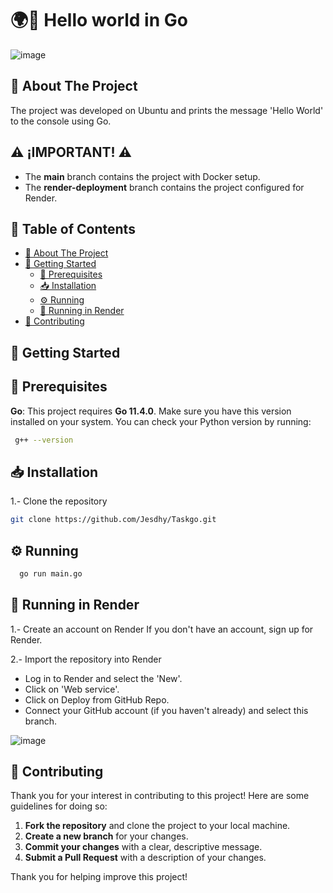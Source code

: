 # 🌍👋 Hello world in Go
![image](https://github.com/user-attachments/assets/de5402c7-88e8-422d-b25c-b43b504e593b)
## 📘 About The Project
The project was developed on Ubuntu and prints the message 'Hello World' to the console using Go.

## ⚠️ **¡IMPORTANT!** ⚠️

- The **main** branch contains the project with Docker setup.
- The **render-deployment** branch contains the project configured for Render. 


## 📑 Table of Contents

- [📘 About The Project](#about-the-project)
- [🚀 Getting Started](#getting-started)
  - [🔧 Prerequisites](#prerequisites)
  - [📥 Installation](#installation)
  - [⚙️ Running](#running)
  - [🚀 Running in Render](#running-with-railway)
- [🤝 Contributing](#contributing)

## 🚀 Getting Started
## 🔧 Prerequisites
**Go**: This project requires **Go 11.4.0**. Make sure you have this version installed on your system.
You can check your Python version by running:
```bash
 g++ --version
 ```
## 📥 Installation

1.- Clone the repository

   ```sh
   git clone https://github.com/Jesdhy/Taskgo.git
  ```

## ⚙️ Running

  ```sh
    go run main.go
   ```

## 🚀 Running in Render
1.- Create an account on Render
If you don't have an account, sign up for Render.

2.- Import the repository into Render

- Log in to Render and select the 'New'. 
- Click on 'Web service'.
- Click on Deploy from GitHub Repo.
- Connect your GitHub account (if you haven't already) and select this branch.

![image](https://github.com/user-attachments/assets/c74d5bcd-b65c-40b9-9e03-db58c1eb1eee)

## 🤝 Contributing
Thank you for your interest in contributing to this project! Here are some guidelines for doing so:
1. **Fork the repository** and clone the project to your local machine.
2. **Create a new branch** for your changes.
3. **Commit your changes** with a clear, descriptive message.
4. **Submit a Pull Request** with a description of your changes.

Thank you for helping improve this project!